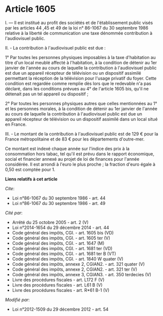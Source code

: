# Article 1605

I. ― Il est institué au profit des sociétés et de l'établissement public visés par les articles 44 ,45 et 49 de la loi n°
86-1067 du 30 septembre 1986 relative à la liberté de communication une taxe dénommée contribution à l'audiovisuel public. 

II. - La contribution à l'audiovisuel public est due : 

1° Par toutes les personnes physiques imposables à la taxe d'habitation au titre d'un local meublé affecté à l'habitation, à
la condition de détenir au 1er janvier de l'année au cours de laquelle la contribution à l'audiovisuel public est due un
appareil récepteur de télévision ou un dispositif assimilé permettant la réception de la télévision pour l'usage privatif du
foyer. Cette condition est regardée comme remplie dès lors que le redevable n'a pas déclaré, dans les conditions prévues au
4° de l'article 1605 bis, qu'il ne détenait pas un tel appareil ou dispositif ; 

2° Par toutes les personnes physiques autres que celles mentionnées au 1° et les personnes morales, à la condition de détenir
au 1er janvier de l'année au cours de laquelle la contribution à l'audiovisuel public est due un appareil récepteur de
télévision ou un dispositif assimilé dans un local situé en France. 

III. - Le montant de la contribution à l'audiovisuel public est de  129 € pour la France métropolitaine et de 83 € pour les
départements d'outre-mer. 

Ce montant est indexé chaque année sur l'indice des prix à la consommation hors tabac, tel qu'il est prévu dans le rapport
économique, social et financier annexé au projet de loi de finances pour l'année considérée. Il est arrondi à l'euro le plus
proche ; la fraction d'euro égale à 0,50 est comptée pour 1.

**Liens relatifs à cet article**

_Cite_:

  - Loi n°86-1067 du 30 septembre 1986 - art. 44
  - Loi n°86-1067 du 30 septembre 1986 - art. 49

_Cité par_:

  - Arrêté du 25 octobre 2005 - art. 2 (V)
  - Loi n°2014-1654 du 29 décembre 2014 - art. 44
  - Code général des impôts, CGI. - art. 1605 bis (VD)
  - Code général des impôts, CGI. - art. 1605 ter (V)
  - Code général des impôts, CGI. - art. 1647 (M)
  - Code général des impôts, CGI. - art. 1681 ter (VD)
  - Code général des impôts, CGI. - art. 1681 ter B (VT)
  - Code général des impôts, CGI. - art. 1840 W quater (V)
  - Code général des impôts, annexe 2, CGIAN2. - art. 321 quater (V)
  - Code général des impôts, annexe 2, CGIAN2. - art. 321 ter (V)
  - Code général des impôts, annexe 3, CGIAN3. - art. 350 terdecies (V)
  - Livre des procédures fiscales - art. L172 F (V)
  - Livre des procédures fiscales - art. L61 B (V)
  - Livre des procédures fiscales - art. R*61 B-1 (V)

_Modifié par_:

  - Loi n°2012-1509 du 29 décembre 2012 - art. 54
